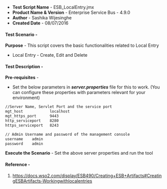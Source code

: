 - **Test Script Name** - ESB_LocalEntry.jmx
- **Product Name & Version** - Enterprise Service Bus - 4.9.0
- **Author** - Sashika Wijesinghe
- **Created Date** - 08/07/2016


#### **Test Scenario** -
 **Purpose** - This script covers the basic functionalities related to Local Entry

- Local Entry - Create, Edit and Delete


#### **Test Description** -
 **Pre-requisites** - 
 
  - Set the below parameters in **_server.properties_** file for this to work. (You can configure these properties with parameters relevant for your environment)
```sh
//Server Name, Servlet Port and the service port
mgt_host            localhost
mgt_https_port      9443
http_serviceport    8280
https_serviceport   8243

// Admin Username and password of the management console
username	admin	
password	admin	

````

 **Execute the Scenario** -  Set the above server properties and run the tool

 
#### **Reference** -
1) https://docs.wso2.com/display/ESB490/Creating+ESB+Artifacts#CreatingESBArtifacts-Workingwithlocalentries
